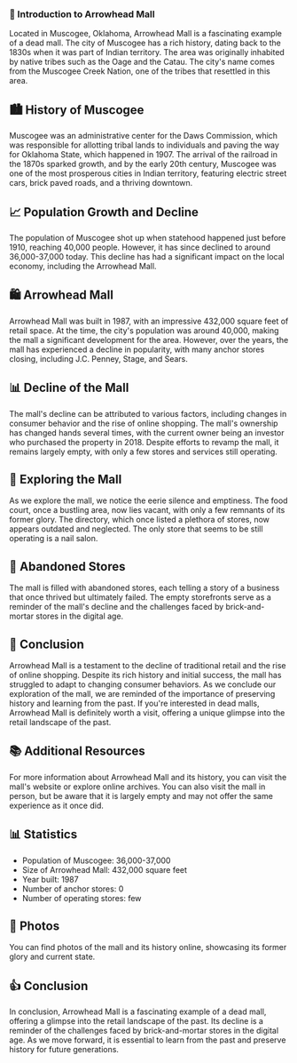 ### 🌳 Introduction to Arrowhead Mall

Located in Muscogee, Oklahoma, Arrowhead Mall is a fascinating example of a dead mall. The city of Muscogee has a rich history, dating back to the 1830s when it was part of Indian territory. The area was originally inhabited by native tribes such as the Oage and the Catau. The city's name comes from the Muscogee Creek Nation, one of the tribes that resettled in this area.

## 🏙️ History of Muscogee

Muscogee was an administrative center for the Daws Commission, which was responsible for allotting tribal lands to individuals and paving the way for Oklahoma State, which happened in 1907. The arrival of the railroad in the 1870s sparked growth, and by the early 20th century, Muscogee was one of the most prosperous cities in Indian territory, featuring electric street cars, brick paved roads, and a thriving downtown.

## 📈 Population Growth and Decline

The population of Muscogee shot up when statehood happened just before 1910, reaching 40,000 people. However, it has since declined to around 36,000-37,000 today. This decline has had a significant impact on the local economy, including the Arrowhead Mall.

## 🛍️ Arrowhead Mall


Arrowhead Mall was built in 1987, with an impressive 432,000 square feet of retail space. At the time, the city's population was around 40,000, making the mall a significant development for the area. However, over the years, the mall has experienced a decline in popularity, with many anchor stores closing, including J.C. Penney, Stage, and Sears.

## 📊 Decline of the Mall

The mall's decline can be attributed to various factors, including changes in consumer behavior and the rise of online shopping. The mall's ownership has changed hands several times, with the current owner being an investor who purchased the property in 2018. Despite efforts to revamp the mall, it remains largely empty, with only a few stores and services still operating.

## 📸 Exploring the Mall

As we explore the mall, we notice the eerie silence and emptiness. The food court, once a bustling area, now lies vacant, with only a few remnants of its former glory. The directory, which once listed a plethora of stores, now appears outdated and neglected. The only store that seems to be still operating is a nail salon.

## 🚪 Abandoned Stores

The mall is filled with abandoned stores, each telling a story of a business that once thrived but ultimately failed. The empty storefronts serve as a reminder of the mall's decline and the challenges faced by brick-and-mortar stores in the digital age.

## 📝 Conclusion

Arrowhead Mall is a testament to the decline of traditional retail and the rise of online shopping. Despite its rich history and initial success, the mall has struggled to adapt to changing consumer behaviors. As we conclude our exploration of the mall, we are reminded of the importance of preserving history and learning from the past. If you're interested in dead malls, Arrowhead Mall is definitely worth a visit, offering a unique glimpse into the retail landscape of the past.

## 📚 Additional Resources

For more information about Arrowhead Mall and its history, you can visit the mall's website or explore online archives. You can also visit the mall in person, but be aware that it is largely empty and may not offer the same experience as it once did.

## 📊 Statistics

* Population of Muscogee: 36,000-37,000
* Size of Arrowhead Mall: 432,000 square feet
* Year built: 1987
* Number of anchor stores: 0
* Number of operating stores: few

## 📸 Photos

You can find photos of the mall and its history online, showcasing its former glory and current state.

## 👍 Conclusion

In conclusion, Arrowhead Mall is a fascinating example of a dead mall, offering a glimpse into the retail landscape of the past. Its decline is a reminder of the challenges faced by brick-and-mortar stores in the digital age. As we move forward, it is essential to learn from the past and preserve history for future generations.
